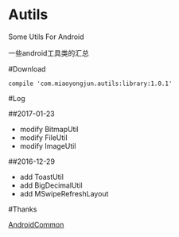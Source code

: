 # Autils

Some Utils For Android

一些android工具类的汇总

#Download
```
compile 'com.miaoyongjun.autils:library:1.0.1'
```

#Log

##2017-01-23
- modify BitmapUtil
- modify FileUtil
- modify ImageUtil

##2016-12-29
- add ToastUtil
- add BigDecimalUtil
- add MSwipeRefreshLayout


#Thanks

[AndroidCommon](https://github.com/h4de5ing/AndroidCommon)
